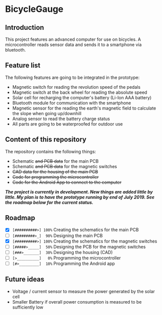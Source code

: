 # BicycleGauge

## Introduction

This project features an advanced computer for use on bicycles.
A microcontroller reads sensor data and sends it to a smartphone via bluetooth.

## Feature list

The following features are going to be integrated in the prototype:
- Magnetic switch for reading the revolution speed of the pedals
- Magnetic switch at the back wheel for reading the absolute speed
- Solar cell for recharging the computer's battery (Li-Ion AAA battery)
- Bluetooth module for communication with the smartphone
- Magnetic sensor for the reading the earth's magnetic field to calculate the slope when going up/downhill
- Analog sensor to read the battery charge status
- All parts are going to be waterproofed for outdoor use

## Content of this repository

The repository contains the following things:
- Schematic ~~and PCB data~~ for the main PCB
- Schematic ~~and PCB data~~ for the magnetic switches
- ~~CAD data for the housing of the main PCB~~
- ~~Code for programming the microcontroller~~
- ~~Code for the Android App to connect to the computer~~

**_The project is currently in development. New things are added little by little.
My plan is to have the prototype running by end of July 2019.
See the roadmap below for the current status._**

## Roadmap

- [X] <code>[##########>]&nbsp;100%</code> Creating the schematics for the main PCB
- [ ] <code>[#########>_]&nbsp;&nbsp;90%</code> Designing the main PCB
- [X] <code>[##########>]&nbsp;100%</code> Creating the schematics for the magnetic switches
- [ ] <code>[#####>_____]&nbsp;&nbsp;50%</code> Designing the PCB for the magnetic switches
- [ ] <code>[###>_______]&nbsp;&nbsp;30%</code> Designing the housing (CAD)
- [ ] <code>[>__________]&nbsp;&nbsp;&nbsp;0%</code> Programming the microcontroller
- [ ] <code>[#>_________]&nbsp;&nbsp;10%</code> Programming the Android app

## Future ideas

- Voltage / current sensor to measure the power generated by the solar cell
- Smaller Battery if overall power consumption is measured to be sufficiently low
